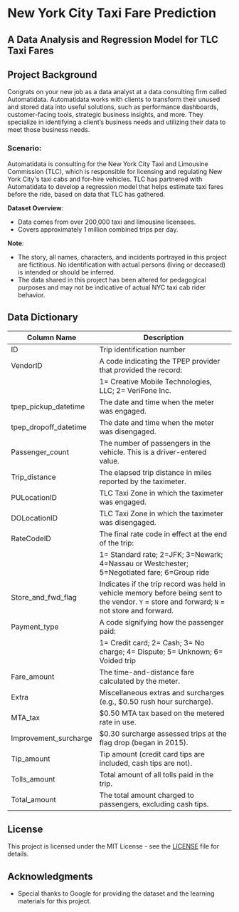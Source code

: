 # New York City Taxi Fare Prediction

## A Data Analysis and Regression Model for TLC Taxi Fares

## Project Background
Congrats on your new job as a data analyst at a data consulting firm called Automatidata. Automatidata works with clients to transform their unused and stored data into useful solutions, such as performance dashboards, customer-facing tools, strategic business insights, and more. They specialize in identifying a client’s business needs and utilizing their data to meet those business needs.

### Scenario:
Automatidata is consulting for the New York City Taxi and Limousine Commission (TLC), which is responsible for licensing and regulating New York City's taxi cabs and for-hire vehicles. TLC has partnered with Automatidata to develop a regression model that helps estimate taxi fares before the ride, based on data that TLC has gathered.

**Dataset Overview**:
- Data comes from over 200,000 taxi and limousine licensees.
- Covers approximately 1 million combined trips per day.

**Note**:
- The story, all names, characters, and incidents portrayed in this project are fictitious. No identification with actual persons (living or deceased) is intended or should be inferred.
- The data shared in this project has been altered for pedagogical purposes and may not be indicative of actual NYC taxi cab rider behavior.

## Data Dictionary

| Column Name            | Description                                                                 |
|------------------------|-----------------------------------------------------------------------------|
| ID                     | Trip identification number                                                  |
| VendorID               | A code indicating the TPEP provider that provided the record:                |
|                        | 1= Creative Mobile Technologies, LLC; 2= VeriFone Inc.                      |
| tpep_pickup_datetime    | The date and time when the meter was engaged.                               |
| tpep_dropoff_datetime   | The date and time when the meter was disengaged.                            |
| Passenger_count         | The number of passengers in the vehicle. This is a driver-entered value.    |
| Trip_distance           | The elapsed trip distance in miles reported by the taximeter.               |
| PULocationID            | TLC Taxi Zone in which the taximeter was engaged.                           |
| DOLocationID            | TLC Taxi Zone in which the taximeter was disengaged.                        |
| RateCodeID              | The final rate code in effect at the end of the trip:                       |
|                        | 1= Standard rate; 2=JFK; 3=Newark; 4=Nassau or Westchester; 5=Negotiated fare; 6=Group ride |
| Store_and_fwd_flag      | Indicates if the trip record was held in vehicle memory before being sent to the vendor. `Y` = store and forward; `N` = not store and forward. |
| Payment_type            | A code signifying how the passenger paid:                                   |
|                        | 1= Credit card; 2= Cash; 3= No charge; 4= Dispute; 5= Unknown; 6= Voided trip |
| Fare_amount             | The time-and-distance fare calculated by the meter.                         |
| Extra                   | Miscellaneous extras and surcharges (e.g., $0.50 rush hour surcharge).      |
| MTA_tax                 | $0.50 MTA tax based on the metered rate in use.                             |
| Improvement_surcharge   | $0.30 surcharge assessed trips at the flag drop (began in 2015).            |
| Tip_amount              | Tip amount (credit card tips are included, cash tips are not).              |
| Tolls_amount            | Total amount of all tolls paid in the trip.                                 |
| Total_amount            | The total amount charged to passengers, excluding cash tips.                |


## License
This project is licensed under the MIT License - see the [LICENSE](LICENSE) file for details.

## Acknowledgments
- Special thanks to Google for providing the dataset and the learning materials for this project.
